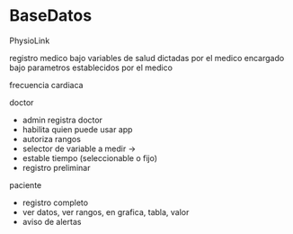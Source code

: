 # BaseDatos
PhysioLink


registro medico bajo variables de salud dictadas por el medico encargado bajo parametros establecidos por el medico

frecuencia cardiaca

doctor
- admin registra doctor
- habilita quien puede usar app
- autoriza rangos
- selector de variable a medir -> 
- estable tiempo (seleccionable o fijo)
- registro preliminar

paciente
- registro completo
- ver datos, ver rangos, en grafica, tabla, valor
- aviso de alertas